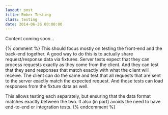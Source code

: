 ```yaml
---
layout: post
title: Ember Testing
class: testing
date: 2014-06-26 00:00:00
---
```


Content coming soon&hellip;

{% comment %}
This should focus mostly on testing the front-end and the back-end together. A
good way to do this is to actually share request/response data via fixtures.
Server tests expect that they can process requests exactly as they come from
the client. And they can test that they send responses that match exactly with
what the client will receive. The client can do the same and test that all
requests that are sent to the server exactly match the expected request. And
those tests can load responses from the fixture data as well.

This allows testing each separately, but ensuring that the data format matches
exactly between the two. It also (in part) avoids the need to have end-to-end
or integration tests.
{% endcomment %}